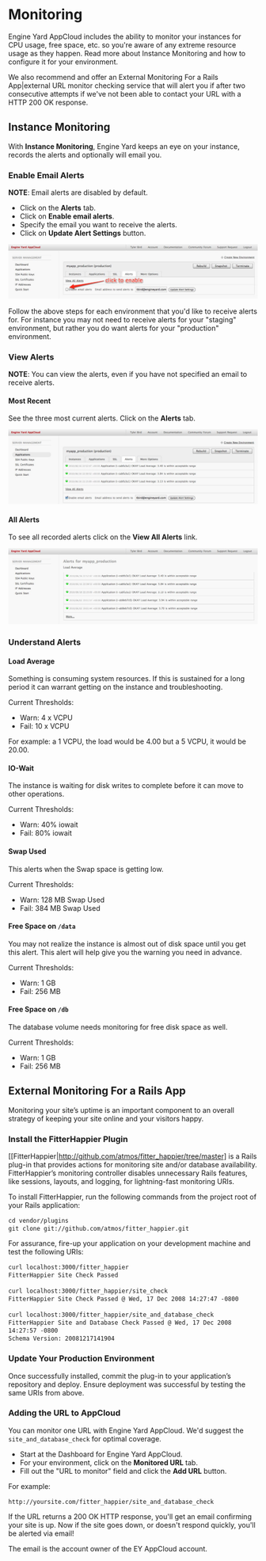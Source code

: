 # Monitoring

Engine Yard AppCloud includes the ability to monitor your instances for CPU usage, free space, etc. so you're aware of any extreme resource usage as they happen.   Read more about Instance Monitoring and how to configure it for your environment.

We also recommend and offer an External Monitoring For a Rails App|external URL monitor checking service that will alert you if after two consecutive attempts if we've not been able to contact your URL with a HTTP 200 OK response.  

## Instance Monitoring

With **Instance Monitoring**, Engine Yard keeps an eye on your instance, records the alerts and optionally will email you.

### Enable Email Alerts

**NOTE**: Email alerts are disabled by default.

  - Click on the **Alerts** tab.
  - Click on **Enable email alerts**.
  - Specify the email you want to receive the alerts.
  - Click on **Update Alert Settings** button.

![Enable Alerts](images/enable_alerts.jpg)

Follow the above steps for each environment that you'd like to receive alerts for.  For instance you may not need to receive alerts for your "staging" environment, but rather you do want alerts for your "production" environment.

### View Alerts

**NOTE**: You can view the alerts, even if you have not specified an email to receive alerts.

#### Most Recent

See the three most current alerts.  Click on the **Alerts** tab.


![Recent Alerts](images/recent_alerts.jpg)

#### All Alerts

To see all recorded alerts click on the **View All Alerts** link.

![All Alerts](images/all_alerts.jpg)

### Understand Alerts

#### Load Average

Something is consuming system resources.  If this is sustained for a long period it can warrant getting on the instance and troubleshooting. 

Current Thresholds:

  * Warn: 4 x VCPU
  * Fail: 10 x VCPU

For example: a 1 VCPU, the load would be 4.00 but a 5 VCPU, it would be 20.00.  

#### IO-Wait

The instance is waiting for disk writes to complete before it can move to other operations.

Current Thresholds:

  * Warn: 40% iowait
  * Fail: 80% iowait


#### Swap Used

This alerts when the Swap space is getting low.  

Current Thresholds:

  * Warn: 128 MB Swap Used
  * Fail: 384 MB Swap Used

#### Free Space on `/data`

You may not realize the instance is almost out of disk space until you get this alert.  This alert will help give you the warning you need in advance.

Current Thresholds:

  * Warn: 1 GB
  * Fail: 256 MB


#### Free Space on `/db`

The database volume needs monitoring for free disk space as well.

Current Thresholds:

  * Warn: 1 GB
  * Fail: 256 MB

## External Monitoring For a Rails App

Monitoring your site’s uptime is an important component to an overall strategy of keeping your site online and your visitors happy.

### Install the FitterHappier Plugin

[[FitterHappier|http://github.com/atmos/fitter_happier/tree/master] is a Rails plug-in that provides actions for monitoring site and/or database availability. FitterHappier’s monitoring controller disables unnecessary Rails features, like sessions, layouts, and logging, for lightning-fast monitoring URIs.

To install FitterHappier, run the following commands from the project root of your Rails application:

    cd vendor/plugins
    git clone git://github.com/atmos/fitter_happier.git

For assurance, fire-up your application on your development machine and test the following URIs:

    curl localhost:3000/fitter_happier
    FitterHappier Site Check Passed
    
    curl localhost:3000/fitter_happier/site_check
    FitterHappier Site Check Passed @ Wed, 17 Dec 2008 14:27:47 -0800
    
    curl localhost:3000/fitter_happier/site_and_database_check
    FitterHappier Site and Database Check Passed @ Wed, 17 Dec 2008 14:27:57 -0800
    Schema Version: 20081217141904

### Update Your Production Environment

Once successfully installed, commit the plug-in to your application’s repository and deploy.  Ensure deployment was successful by testing the same URIs from above.

### Adding the URL to AppCloud

You can monitor one URL with Engine Yard AppCloud.  We'd suggest the `site_and_database_check` for optimal coverage.

  - Start at the Dashboard for Engine Yard AppCloud.
  - For your environment, click on the **Monitored URL** tab.
  - Fill out the "URL to monitor" field and click the **Add URL** button.

For example: 

    http://yoursite.com/fitter_happier/site_and_database_check

If the URL returns a 200 OK HTTP response, you'll get an email confirming your site is up.  Now if the site goes down, or doesn't respond quickly, you'll be alerted via email!

The email is the account owner of the EY AppCloud account.